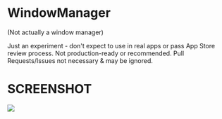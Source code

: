 WindowManager
=============

(Not actually a window manager)

Just an experiment - don't expect to use in real apps or pass App Store review process. Not production-ready or recommended. Pull Requests/Issues not necessary & may be ignored.

SCREENSHOT
=============

[![](https://lh3.googleusercontent.com/-tOTEnuf6e5I/Vn1MrVQdb-I/AAAAAAAACL8/SJ_NSzvONRc/s1024-Ic42/IMG_0883.jpg)](https://lh3.googleusercontent.com/-tOTEnuf6e5I/Vn1MrVQdb-I/AAAAAAAACL8/SJ_NSzvONRc/s1024-Ic42/IMG_0883.jpg)